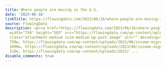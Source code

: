 ```yaml
---
title: Where people are moving in the U.S.
date: '2023-06-16'
linkTitle: https://flowingdata.com/2023/06/16/where-people-are-moving-in-the-u-s/
source: FlowingData
description: <p><a href="https://flowingdata.com/2023/06/16/where-people-are-moving-in-the-u-s/"><img
  width="750" height="583" src="https://flowingdata.com/wp-content/uploads/2023/06/income-migration-1-750x583.png"
  class="attachment-medium size-medium wp-post-image" alt="" decoding="async" srcset="https://flowingdata.com/wp-content/uploads/2023/06/income-migration-1-750x583.png
  750w, https://flowingdata.com/wp-content/uploads/2023/06/income-migration-1-1090x848.png
  1090w, https://flowingdata.com/wp-content/uploads/2023/06/income-migration-1-210x163.png
  210w, https://flowingdata.com/wp-content/uploads/2023/ ...
disable_comments: true
---
```

<p><a href="https://flowingdata.com/2023/06/16/where-people-are-moving-in-the-u-s/"><img width="750" height="583" src="https://flowingdata.com/wp-content/uploads/2023/06/income-migration-1-750x583.png" class="attachment-medium size-medium wp-post-image" alt="" decoding="async" srcset="https://flowingdata.com/wp-content/uploads/2023/06/income-migration-1-750x583.png 750w, https://flowingdata.com/wp-content/uploads/2023/06/income-migration-1-1090x848.png 1090w, https://flowingdata.com/wp-content/uploads/2023/06/income-migration-1-210x163.png 210w, https://flowingdata.com/wp-content/uploads/2023/ ...